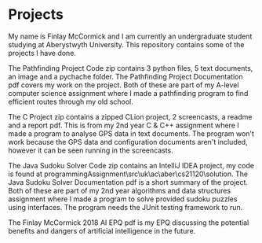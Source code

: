# Projects
My name is Finlay McCormick and I am currently an undergraduate student studying at Aberystwyth University. This repository contains some of the projects I have done.

The Pathfinding Project Code zip contains 3 python files, 5 text documents, an image and a pychache folder. The Pathfinding Project Documentation pdf covers my work on the project. Both of these are part of my A-level computer science assignment where I made a pathfinding program to find efficient routes through my old school.

The C Project zip contains a zipped CLion project, 2 screencasts, a readme and a report pdf. This is from my 2nd year C & C++ assignment where I made a program to analyse GPS data in text documents. The program won't work because the GPS data and configuration documents aren't included, however it can be seen running in the screencasts.

The Java Sudoku Solver Code zip contains an IntelliJ IDEA project, my code is found at programmingAssignment\src\uk\ac\aber\cs21120\solution. The Java Sudoku Solver Documentation pdf is a short summary of the project. Both of these are part of my 2nd year algorithms and data structures assignment where I made a program to solve provided sudoku puzzles using interfaces. The program needs the JUnit testing framework to run.

The Finlay McCormick 2018 AI EPQ pdf is my EPQ discussing the potential benefits and dangers of artificial intelligence in the future.
